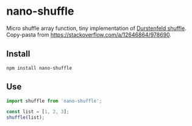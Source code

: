# nano-shuffle

Micro shuffle array function, tiny implementation of [Durstenfeld shuffle](https://en.wikipedia.org/wiki/Fisher%E2%80%93Yates_shuffle#The_modern_algorithm). Copy-pasta from https://stackoverflow.com/a/12646864/978690.

## Install

```
npm install nano-shuffle
```

## Use

```javascript
import shuffle from 'nano-shuffle';

const list = [1, 2, 3];
shuffle(list);
```
